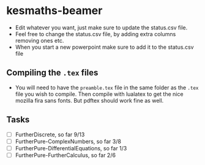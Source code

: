 # kesmaths-beamer
- Edit whatever you want, just make sure to update the status.csv file.
- Feel free to change the status.csv file, by adding extra columns removing ones etc.
- When you start a new powerpoint make sure to add it to the status.csv file

## Compiling the `.tex` files
- You will need to have the `preamble.tex` file in the same folder as the `.tex` file you wish to compile. Then compile with lualatex to get the nice mozilla fira sans fonts. But pdftex should work fine as well.

## Tasks
- [ ] FurtherDiscrete, so far 9/13
- [ ] FurtherPure-ComplexNumbers, so far 3/8
- [ ] FurtherPure-DifferentialEquations, so far 1/3
- [ ] FurtherPure-FurtherCalculus, so far 2/6
